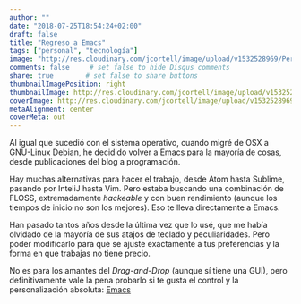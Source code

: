 ```yaml
---
author: ""
date: "2018-07-25T18:54:24+02:00"
draft: false
title: "Regreso a Emacs"
tags: ["personal", "tecnología"]
image: "http://res.cloudinary.com/jcortell/image/upload/v1532528969/Personal/emacs.png"
comments: false     # set false to hide Disqus comments
share: true        # set false to share buttons
thumbnailImagePosition: right
thumbnailImage: http://res.cloudinary.com/jcortell/image/upload/v1532528969/Personal/emacs.png
coverImage: http://res.cloudinary.com/jcortell/image/upload/v1532528969/Personal/emacs.png
metaAlignment: center
coverMeta: out
---
```


Al igual que sucedió con el sistema operativo, cuando migré de OSX a GNU-Linux Debian, he decidido volver a Emacs para la mayoría de cosas, desde publicaciones del blog a programación.

<!--more-->

Hay muchas alternativas para hacer el trabajo, desde Atom hasta Sublime, pasando por InteliJ hasta Vim. Pero estaba buscando una combinación de FLOSS, extremadamente *hackeable* y con buen rendimiento (aunque los tiempos de inicio no son los mejores). Eso te lleva directamente a Emacs.

Han pasado tantos años desde la última vez que lo usé, que me había olvidado de la mayoría de sus atajos de teclado y peculiaridades. Pero poder modificarlo para que se ajuste exactamente a tus preferencias y la forma en que trabajas no tiene precio.

No es para los amantes del *Drag-and-Drop* (aunque sí tiene una GUI), pero definitivamente vale la pena probarlo si te gusta el control y la personalización absoluta: [Emacs](https://www.gnu.org/software/emacs/)
